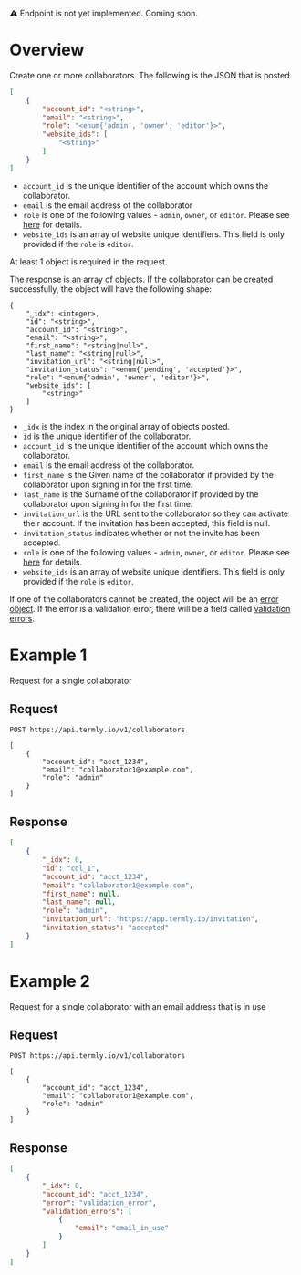 :warning: Endpoint is not yet implemented. Coming soon.

# Overview

Create one or more collaborators. The following is the JSON that is posted.

```json
[
	{
		"account_id": "<string>",
		"email": "<string>",
		"role": "<enum{'admin', 'owner', 'editor'}>",
		"website_ids": [
			"<string>"
		]
	}
]
```

* `account_id` is the unique identifier of the account which owns the collaborator.
* `email` is the email address of the collaborator
* `role` is one of the following values - `admin`, `owner`, or `editor`. Please see [here](collaborator_roles.md) for details.
* `website_ids` is an array of website unique identifiers. This field is only provided if the `role` is `editor`.

At least 1 object is required in the request.

The response is an array of objects. If the collaborator can be created successfully, the object will have the following shape:

```
{
	"_idx": <integer>,
	"id": "<string>",
	"account_id": "<string>",
	"email": "<string>",
	"first_name": "<string|null>",
	"last_name": "<string|null>",
	"invitation_url": "<string|null>",
	"invitation_status": "<enum{'pending', 'accepted'}>",
	"role": "<enum{'admin', 'owner', 'editor'}>",
	"website_ids": [
		"<string>"
	]
}
```

* `_idx` is the index in the original array of objects posted.
* `id` is the unique identifier of the collaborator.
* `account_id` is the unique identifier of the account which owns the collaborator.
* `email` is the email address of the collaborator.
* `first_name` is the Given name of the collaborator if provided by the collaborator upon signing in for the first time.
* `last_name` is the Surname of the collaborator if provided by the collaborator upon signing in for the first time.
* `invitation_url` is the URL sent to the collaborator so they can activate their account. If the invitation has been accepted, this field is null.
* `invitation_status` indicates whether or not the invite has been accepted.
* `role` is one of the following values - `admin`, `owner`, or `editor`. Please see [here](collaborator_roles.md) for details.
* `website_ids` is an array of website unique identifiers. This field is only provided if the `role` is `editor`.

If one of the collaborators cannot be created, the object will be an [error object](../error_object.md). If the error is a validation error, there will be a field called [validation errors](../validation_error_object.md).

# Example 1
Request for a single collaborator

## Request
```shell
POST https://api.termly.io/v1/collaborators

[
	{
		"account_id": "acct_1234",
		"email": "collaborator1@example.com",
		"role": "admin"
	}
]

```

## Response
```json
[
	{
		"_idx": 0,
		"id": "col_1",
		"account_id": "acct_1234",
		"email": "collaborator1@example.com",
		"first_name": null,
		"last_name": null,
		"role": "admin",
		"invitation_url": "https://app.termly.io/invitation",
		"invitation_status": "accepted"
	}
]
```

# Example 2
Request for a single collaborator with an email address that is in use

## Request
```shell
POST https://api.termly.io/v1/collaborators

[
	{
		"account_id": "acct_1234",
		"email": "collaborator1@example.com",
		"role": "admin"
	}
]

```

## Response
```json
[
	{
		"_idx": 0,
		"account_id": "acct_1234",
		"error": "validation_error",
		"validation_errors": [
			{
				"email": "email_in_use"
			}
		]
	}
]
```